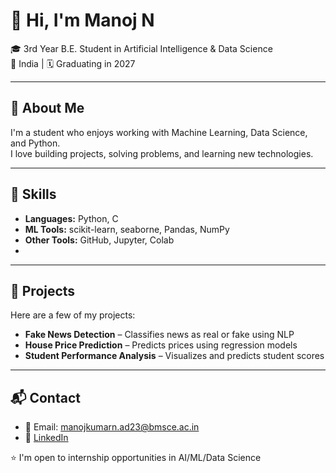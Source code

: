 # 👋 Hi, I'm Manoj N

🎓 3rd Year B.E. Student in Artificial Intelligence & Data Science  
📍 India | 🗓️ Graduating in 2027

---

## 🔹 About Me
I'm a student who enjoys working with Machine Learning, Data Science, and Python.  
I love building projects, solving problems, and learning new technologies.

---

## 🔧 Skills
- **Languages:** Python, C  
- **ML Tools:** scikit-learn, seaborne, Pandas, NumPy  
- **Other Tools:**  GitHub, Jupyter, Colab
- 
---

## 📂 Projects
Here are a few of my projects:
- **Fake News Detection** – Classifies news as real or fake using NLP  
- **House Price Prediction** – Predicts prices using regression models  
- **Student Performance Analysis** – Visualizes and predicts student scores

---

## 📬 Contact
- 📧 Email: manojkumarn.ad23@bmsce.ac.in 
- 🔗 [LinkedIn](https://linkedin.com/in/your-link](https://www.linkedin.com/in/manoj-kumar-n-3ab171314/))


⭐ I'm open to internship opportunities in AI/ML/Data Science
